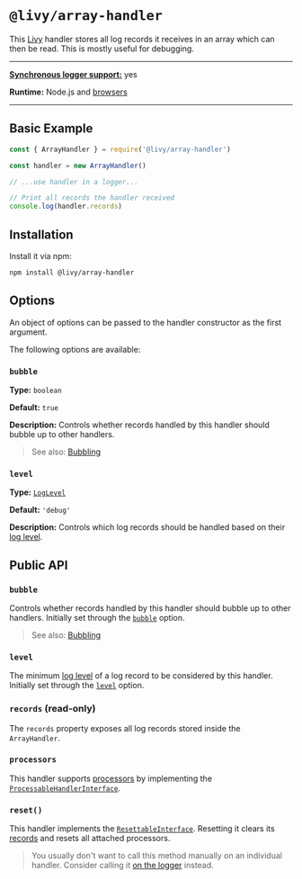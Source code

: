 # `@livy/array-handler`

This [Livy](../../README.md#readme) handler stores all log records it receives in an array which can then be read. This is mostly useful for debugging.

---

[**Synchronous logger support:**](../../README.md#synchronous-and-asynchronous-logging) yes

**Runtime:** Node.js and [browsers](../../README.md#usage-in-browsers)

---

## Basic Example

```js
const { ArrayHandler } = require('@livy/array-handler')

const handler = new ArrayHandler()

// ...use handler in a logger...

// Print all records the handler received
console.log(handler.records)
```

## Installation

Install it via npm:

```bash
npm install @livy/array-handler
```

## Options

An object of options can be passed to the handler constructor as the first argument.

The following options are available:

### `bubble`

**Type:** `boolean`

**Default:** `true`

**Description:** Controls whether records handled by this handler should bubble up to other handlers.

> See also: [Bubbling](../../README.md#bubbling)

### `level`

**Type:** [`LogLevel`](../contracts/README.md#loglevel)

**Default:** `'debug'`

**Description:** Controls which log records should be handled based on their [log level](../../README.md#log-levels).

## Public API

### `bubble`

Controls whether records handled by this handler should bubble up to other handlers. Initially set through the [`bubble`](#bubble) option.

> See also: [Bubbling](../../README.md#bubbling)

### `level`

The minimum [log level](../../README.md#log-levels) of a log record to be considered by this handler. Initially set through the [`level`](#level) option.

### `records` (read-only)

The `records` property exposes all log records stored inside the `ArrayHandler`.

### `processors`

This handler supports [processors](../../README.md#processors) by implementing the [`ProcessableHandlerInterface`](../contracts/README.md#processablehandlerinterface).

### `reset()`

This handler implements the [`ResettableInterface`](../contracts/README.md#resettableinterface). Resetting it clears its [records](#records-read-only) and resets all attached processors.

> You usually don't want to call this method manually on an individual handler. Consider calling it [on the logger](../logger/README.md#reset) instead.
